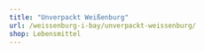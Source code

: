 ```yaml
---
title: "Unverpackt Weißenburg"
url: /weissenburg-i-bay/unverpackt-weissenburg/
shop: Lebensmittel
---
```

